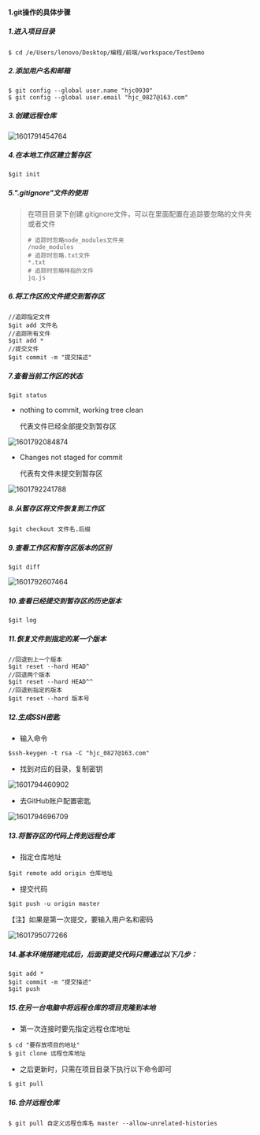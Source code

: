 #### 1.git操作的具体步骤
##### 1.进入项目目录

```
$ cd /e/Users/lenovo/Desktop/编程/前端/workspace/TestDemo
```
##### 2.添加用户名和邮箱

```
$ git config --global user.name "hjc0930"
$ git config --global user.email "hjc_0827@163.com"
```
##### 3.创建远程仓库

![1601791454764](assets/1601791454764.png)

##### 4.在本地工作区建立暂存区

```
$git init
```
##### 5.".gitignore"文件的使用

> 在项目目录下创建.gitignore文件，可以在里面配置在追踪要忽略的文件夹或者文件
>
> ```
> # 追踪时忽略node_modules文件夹
> /node_modules
> # 追踪时忽略.txt文件
> *.txt
> # 追踪时忽略特指的文件
> jq.js
> ```

##### 6.将工作区的文件提交到暂存区

```
//追踪指定文件
$git add 文件名
//追踪所有文件
$git add * 
//提交文件
$git commit -m "提交描述"
```
##### 7.查看当前工作区的状态

```
$git status
```
- nothing to commit, working tree clean

  代表文件已经全部提交到暂存区

![1601792084874](assets/1601792084874.png)

- Changes not staged for commit

  代表有文件未提交到暂存区

![1601792241788](assets/1601792241788.png)

##### 8.从暂存区将文件恢复到工作区

```
$git checkout 文件名.后缀
```
##### 9.查看工作区和暂存区版本的区别

```
$git diff
```

![1601792607464](assets/1601792607464.png)

##### 10.查看已经提交到暂存区的历史版本

```
$git log
```
##### 11.恢复文件到指定的某一个版本

```
//回退到上一个版本
$git reset --hard HEAD^
//回退两个版本
$git reset --hard HEAD^^
//回退到指定的版本
$git reset --hard 版本号
```
##### 12.生成SSH密匙

- 输入命令
```
$ssh-keygen -t rsa -C "hjc_0827@163.com"
```
- 找到对应的目录，复制密钥

![1601794460902](assets/1601794460902.png)

- 去GitHub账户配置密匙

![1601794696709](assets/1601794696709.png)

##### 13.将暂存区的代码上传到远程仓库

- 指定仓库地址
```
$git remote add origin 仓库地址
```
- 提交代码
```
$git push -u origin master
```
【注】如果是第一次提交，要输入用户名和密码

![1601795077266](assets/1601795077266.png)

##### 14.基本环境搭建完成后，后面要提交代码只需通过以下几步：

```
$git add *
$git commit -m "提交描述"
$git push
```

##### 15.在另一台电脑中将远程仓库的项目克隆到本地

- 第一次连接时要先指定远程仓库地址
```
$ cd "要存放项目的地址"
$ git clone 远程仓库地址
```
- 之后更新时，只需在项目目录下执行以下命令即可
```
$ git pull 
```

##### 16.合并远程仓库

```
$ git pull 自定义远程仓库名 master --allow-unrelated-histories
```